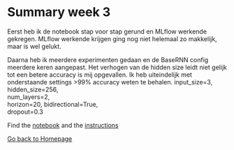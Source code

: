 # Summary week 3

Eerst heb ik de notebook stap voor stap gerund en MLflow werkende gekregen.
MLflow werkende krijgen ging nog niet helemaal zo makkelijk, maar is wel gelukt.

Daarna heb ik meerdere experimenten gedaan en de BaseRNN config meerdere keren aangepast.
Het verhogen van de hidden size leidt niet gelijk tot een betere accuracy is mij opgevallen.
Ik heb uiteindelijk met onderstaande settings >99% accuracy weten te behalen.
    input_size=3,
    hidden_size=256,    
    num_layers=2,       
    horizon=20,
    bidirectional=True,  
    dropout=0.3 


Find the [notebook](./notebook.ipynb) and the [instructions](./instructions.md)

[Go back to Homepage](../README.md)
